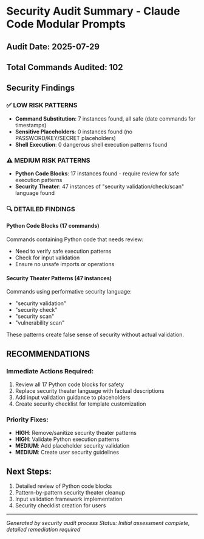 # Security Audit Summary - Claude Code Modular Prompts

## Audit Date: 2025-07-29
## Total Commands Audited: 102

## Security Findings

### ✅ LOW RISK PATTERNS
- **Command Substitution**: 7 instances found, all safe (date commands for timestamps)
- **Sensitive Placeholders**: 0 instances found (no PASSWORD/KEY/SECRET placeholders)
- **Shell Execution**: 0 dangerous shell execution patterns found

### ⚠️ MEDIUM RISK PATTERNS  
- **Python Code Blocks**: 17 instances found - require review for safe execution patterns
- **Security Theater**: 47 instances of "security validation/check/scan" language found

### 🔍 DETAILED FINDINGS

#### Python Code Blocks (17 commands)
Commands containing Python code that needs review:
- Need to verify safe execution patterns
- Check for input validation
- Ensure no unsafe imports or operations

#### Security Theater Patterns (47 instances)
Commands using performative security language:
- "security validation" 
- "security check"
- "security scan"
- "vulnerability scan"

These patterns create false sense of security without actual validation.

## RECOMMENDATIONS

### Immediate Actions Required:
1. Review all 17 Python code blocks for safety
2. Replace security theater language with factual descriptions
3. Add input validation guidance to placeholders
4. Create security checklist for template customization

### Priority Fixes:
- **HIGH**: Remove/sanitize security theater patterns 
- **HIGH**: Validate Python execution patterns
- **MEDIUM**: Add placeholder security validation
- **MEDIUM**: Create user security guidelines

## Next Steps:
1. Detailed review of Python code blocks
2. Pattern-by-pattern security theater cleanup
3. Input validation framework implementation
4. Security checklist creation for users

---
*Generated by security audit process*
*Status: Initial assessment complete, detailed remediation required*